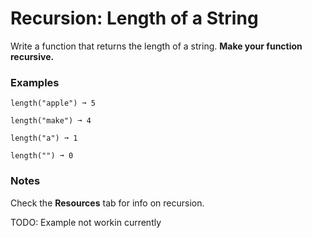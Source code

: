 # Recursion: Length of a String

Write a function that returns the length of a string. **Make your function recursive.**

### Examples

```
length("apple") ➞ 5

length("make") ➞ 4

length("a") ➞ 1

length("") ➞ 0
```

### Notes

Check the **Resources** tab for info on recursion.

TODO: Example not workin currently
